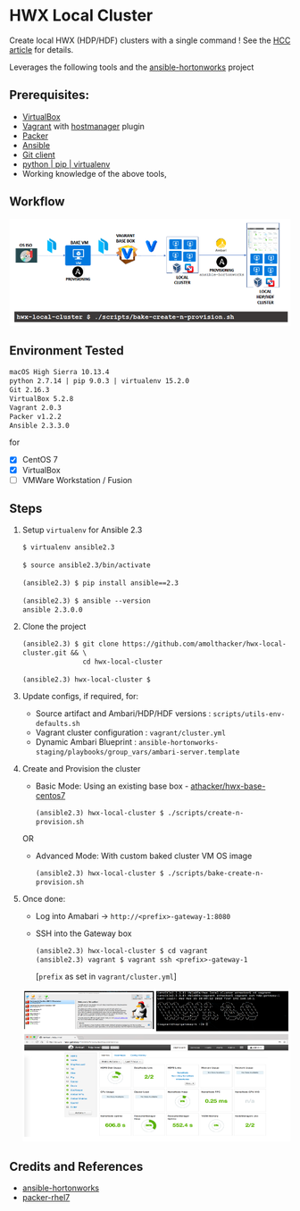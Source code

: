 # HWX Local Cluster

Create local HWX (HDP/HDF) clusters with a single command ! See the [HCC article](https://community.hortonworks.com/articles/191544/from-an-os-iso-to-local-hwx-clusters-with-a-single.html) for details.

Leverages the following tools and the [ansible-hortonworks](https://github.com/hortonworks/ansible-hortonworks) project

## Prerequisites:

 * [VirtualBox](https://www.virtualbox.org/)
 * [Vagrant](https://www.vagrantup.com/) with [hostmanager](https://github.com/devopsgroup-io/vagrant-hostmanager) plugin
 * [Packer](https://www.packer.io/)
 * [Ansible](https://www.ansible.com/)
 * [Git client](https://git-scm.com/)
 * [python | pip | virtualenv](https://packaging.python.org/guides/installing-using-pip-and-virtualenv/)
 * Working knowledge of the above tools, 

## Workflow
 
![workflow](images/workflow.png)


## Environment Tested

   ```
   macOS High Sierra 10.13.4
   python 2.7.14 | pip 9.0.3 | virtualenv 15.2.0 
   Git 2.16.3
   VirtualBox 5.2.8
   Vagrant 2.0.3
   Packer v1.2.2
   Ansible 2.3.3.0
   ```
   for

   - [x] CentOS 7
   - [x] VirtualBox
   - [ ] VMWare Workstation / Fusion

## Steps

 1. Setup `virtualenv` for Ansible 2.3
    ```
    $ virtualenv ansible2.3

    $ source ansible2.3/bin/activate

    (ansible2.3) $ pip install ansible==2.3

    (ansible2.3) $ ansible --version
    ansible 2.3.0.0
    ```

2. Clone the project
    ```
    (ansible2.3) $ git clone https://github.com/amolthacker/hwx-local-cluster.git && \
                   cd hwx-local-cluster

    (ansible2.3) hwx-local-cluster $

    ```

3. Update configs, if required, for:
    * Source artifact and Ambari/HDP/HDF versions : `scripts/utils-env-defaults.sh`
    * Vagrant cluster configuration : `vagrant/cluster.yml`
    * Dynamic Ambari Blueprint : `ansible-hortonworks-staging/playbooks/group_vars/ambari-server.template`

4. Create and Provision the cluster

    * Basic Mode:
      Using an existing base box - [athacker/hwx-base-centos7](https://app.vagrantup.com/athacker/boxes/hwx-base-centos7)
      ```
      (ansible2.3) hwx-local-cluster $ ./scripts/create-n-provision.sh
      ```
      
    OR

    * Advanced Mode:
      With custom baked cluster VM OS image
      ```
      (ansible2.3) hwx-local-cluster $ ./scripts/bake-create-n-provision.sh
      ```
      
5. Once done:

    * Log into Amabari -> `http://<prefix>-gateway-1:8080`

    * SSH into the Gateway box
      ```
      (ansible2.3) hwx-local-cluster $ cd vagrant
      (ansible2.3) vagrant $ vagrant ssh <prefix>-gateway-1
      ```

      [`prefix` as set in `vagrant/cluster.yml`]
      
    ![output](images/out.png)


## Credits and References

 * [ansible-hortonworks](https://github.com/hortonworks/ansible-hortonworks)
 * [packer-rhel7](https://github.com/samdoran/packer-rhel7)
